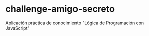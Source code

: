 # challenge-amigo-secreto
Aplicación práctica de conocimiento "Lógica de Programación con JavaScript"

